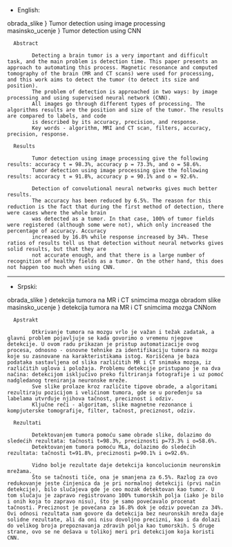 - English:

obrada_slike } Tumor detection using image processing     
masinsko_ucenje } Tumor detection using CNN

      Abstract
   
            Detecting a brain tumor is a very important and difficult task, and the main problem is detection time. This paper presents an approach to automating this process. Magnetic resonance and computed tomography of the brain (MR and CT scans) were used for processing, and this work aims to detect the tumor (to detect its size and position). 
            The problem of detection is approached in two ways: by image processing and using supervised neural network (CNN). 
            All images go through different types of processing. The algorithms results are the position and size of the tumor. The results are compared to labels, and code 
            is described by its accuracy, precision, and response.
            Key words - algorithm, MRI and CT scan, filters, accuracy, precision, response.
  
      Results
  
            Tumor detection using image processing give the following results: accuracy t = 98.3%, accuracy p = 73.3%, and o = 58.6%.
            Tumor detection using image processing give the following results: accuracy t = 91.8%, accuracy p = 90.1% and o = 92.6%.

            Detection of convolutional neural networks gives much better results.
            The accuracy has been reduced by 6.5%. The reason for this reduction is the fact that during the first method of detection, there were cases where the whole brain
            was detected as a tumor. In that case, 100% of tumor fields were registered (although some were not), which only increased the percentage of accuracy. Accuracy
            increased by 16.8% while response increased by 34%. These ratios of results tell us that detection without neural networks gives solid results, but that they are
            not accurate enough, and that there is a large number of recognition of healthy fields as a tumor. On the other hand, this does not happen too much when using CNN.

-------------------------------------------------------------------------------------------------------------------------

- Srpski:

obrada_slike } detekcija tumora na MR i CT snimcima mozga obradom slike      
masinsko_ucenje } detekcija tumora na MR i CT snimcima mozga CNNom

      Apstrakt

            Otkrivanje tumora na mozgu vrlo je važan i težak zadatak, a glavni problem pojavljuje se kada govorimo o vremenu njegove detekcije. U ovom radu prikazan je pristup automatizacije ovog procesa, odnosno - osnovne tehnike za identifikaciju tumora na mozgu koje su zasnovane na karakteristikama istog. Korišćena je baza podataka sastavljena od slika različitih MR i CT snimaka mozga, iz različitih uglova i položaja. Problemu detekcije pristupano je na dva načina: detekcijom isključivo preko filtriranja fotografije i uz pomoć nadgledanog treniranja neuronske mreže.
            Sve slike prolaze kroz različite tipove obrade, a algoritami rezultiraju pozicijom i veličinom tumora, gde se u poređenju sa labelama utvrđuje njihova tačnost, preciznost i odziv.
            Ključne reči - algoritam, slike magnetne rezonance i kompjuterske tomografije, filter, tačnost, preciznost, odziv. 
  
      Rezultati
  
            Detektovanjem tumora pomoću same obrade slike, dolazimo do sledećih rezultata: tačnosti t=98.3%, preciznosti p=73.3% i o=58.6%.
            Detektovanjem tumora pomoću MLa, dolazimo do sledećih rezultata: tačnosti t=91.8%, preciznosti p=90.1% i o=92.6%.

            Vidno bolje rezultate daje detekcija koncolucionim neuronskim mrežama.
            Što se tačnosti tiče, ona je smanjena za 6.5%. Razlog za ovo redukovanje jeste činjenica da je pri normalnoj detekciji (prvi način detekcije), bilo slučajeva gde je ceo mozak detektovan kao tumor. U tom slučaju je zapravo registrovano 100% tumorskih polja (iako je bilo i onih koja to zapravo nisu), što je samo povećavalo procenat tačnosti. Preciznost je povećana za 16.8% dok je odziv povećan za 34%. Ovi odnosi rezultata nam govore da detekcija bez neuronskih mreža daje solidne rezultate, ali da oni nisu dovoljno precizni, kao i da dolazi do velikog broja prepoznavanja zdravih polja kao tumorskih. S druge strane, ovo se ne dešava u tolikoj meri pri detekcijom koja koristi CNN. 
